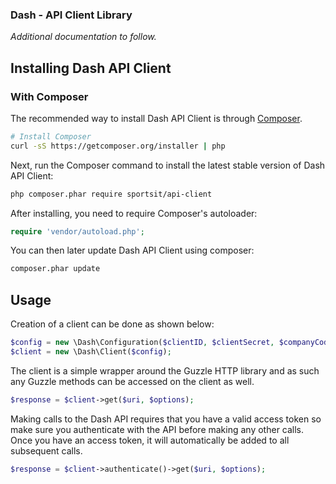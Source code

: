 ### Dash - API Client Library

_Additional documentation to follow._

## Installing Dash API Client

### With Composer
The recommended way to install Dash API Client is through
[Composer](http://getcomposer.org).

```bash
# Install Composer
curl -sS https://getcomposer.org/installer | php
```

Next, run the Composer command to install the latest stable version of Dash API Client:

```bash
php composer.phar require sportsit/api-client
```

After installing, you need to require Composer's autoloader:

```php
require 'vendor/autoload.php';
```

You can then later update Dash API Client using composer:

 ```bash
composer.phar update
 ```

## Usage
Creation of a client can be done as shown below:
 ```php
$config = new \Dash\Configuration($clientID, $clientSecret, $companyCode);
$client = new \Dash\Client($config);
```

The client is a simple wrapper around the Guzzle HTTP library and as such any Guzzle methods can be accessed on the client as well.
```php
$response = $client->get($uri, $options);
```

Making calls to the Dash API requires that you have a valid access token so make sure you authenticate with the API before making any other calls. Once you have an access token, it will automatically be added to all subsequent calls.
```php
$response = $client->authenticate()->get($uri, $options);
```

